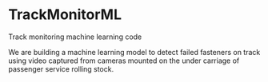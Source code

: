 # TrackMonitorML
Track monitoring machine learning code

We are building a machine learning model to detect failed fasteners on track using video captured from cameras mounted on the under carriage of passenger service rolling stock.